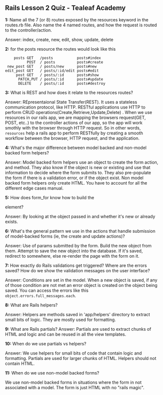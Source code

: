 ## Rails Lesson 2 Quiz - Tealeaf Academy

**1:** Name all the 7 (or 8) routes exposed by the resources keyword in the routes.rb file. Also name the 4 named routes, and how the request is routed to the controller/action.

Answer: index, create, new, edit, show, update, delete

**2:** for the posts resource the routes would look like this
        
        posts GET   /posts           posts#index
              POST  / posts          posts#create
     new_post GET   / posts/new      posts#new
    edit_post GET   / posts/:id/edit posts#edit
         post GET   / posts/:id      posts#show
          PATCH,PUT / posts/:id      posts#update
          DELETE    / posts/:id      posts#destroy



**3:** What is REST and how does it relate to the resources routes?

Answer: REpresentaional State Transfer(REST). It uses a stateless communication protocol, like HTTP. RESTful applications use HTTP to perform CRUD operations(Create,Retrieve,Update,Delete) . When we use resources in our rails app, we are mapping the browsers request(GET, POST, etc..) to the controller actions of our app, so the app will work smothly with the browser through HTTP request. So in other words, `resources` help a rails app to perform RESTfully by creating a smooth workflow between the browser, HTTP request, and the application.

**4:** What's the major difference between model backed and non-model backed form helpers?

Answer: Model backed form helpers use an object to create the form action, and method. They also know if the object is new or existing and use that information to decide where the form submits to. They also pre-populate the form if there is a validation error, or if the object exist. Non model backed form helpers only create HTML. You have to account for all the different edge cases manual.

**5:** How does form_for know how to build the <form> element?

Answer: By looking at the object passed in and whether it's new or already exists.

**6:** What's the general pattern we use in the actions that handle submission of model-backed forms (ie, the create and update actions)?

Answer: Use of params submitted by the form. Build the new object from them. Attempt to save the new object into the database. If it's saved, redirect to somewhere, else re-render the page with the form on it.

**7:** How exactly do Rails validations get triggered? Where are the errors saved? How do we show the validation messages on the user interface?

Answer: Conditions are set in the model. When a new object is saved, if any of those condition are not met an error object is created on the object being saved. You can access the errors like this `object.errors.full_messages.each`.

**8:** What are Rails helpers?

Answer: Helpers are methods saved in 'app/helpers' directory to extract small bits of logic. They are mostly used for formatting. 

**9:** What are Rails partials?
Answer: Partials are used to extract chunks of HTML and logic and can be reused in all the view templates.

**10:** When do we use partials vs helpers?

Answer: We use helpers for small bits of code that contain logic and formatting. Partials are used for larger chunks of HTML. Helpers should not contain HTML. 

**11:** When do we use non-model backed forms?

We use non-model backed forms in situations where the form in not associated with a model. The form is just HTML with no "rails magic".